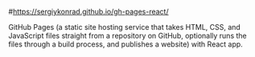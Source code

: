 #https://sergiykonrad.github.io/gh-pages-react/

GitHub Pages (a static site hosting service that takes HTML, CSS, and JavaScript files straight from a repository on GitHub, optionally runs the files through a build process, and publishes a website) with React app.
